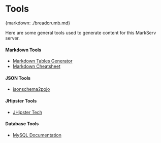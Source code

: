 # Tools
{markdown: ./breadcrumb.md}

Here are some general tools used to generate content for this MarkServ server.

#### Markdown Tools
- [Markdown Tables Generator](https://www.tablesgenerator.com/markdown_tables)
- [Markdown Cheatsheet](https://github.com/adam-p/markdown-here/wiki/Markdown-Cheatsheet#hr)

#### JSON Tools
- [jsonschema2pojo](http://www.jsonschema2pojo.org/)

#### JHipster Tools
- [JHipster Tech](https://www.jhipster.tech/)

#### Database Tools
- [MySQL Documentation](https://dev.mysql.com/doc/)

